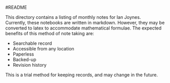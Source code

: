#README  

This directory contains a listing of monthly notes for Ian Joynes.  
Currently, these notebooks are written in markdown.  However, they may 
be converted to latex to accommodate mathematical formulae.  The 
expected benefits of this method of note taking are:

- Searchable record  
- Accessible from any location  
- Paperless  
- Backed-up  
- Revision history  

This is a trial method for keeping records, and may change in the 
future.